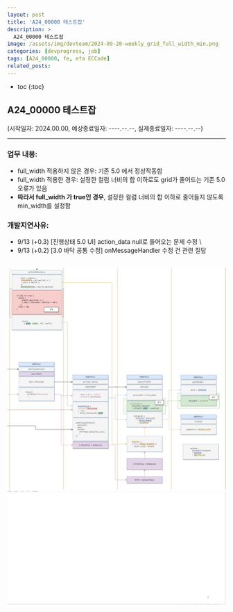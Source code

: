 ```yaml
---
layout: post
title: 'A24_00000 테스트잡'
description: >
  A24_00000 테스트잡
image: /assets/img/devteam/2024-09-20-weekly_grid_full_width_min.png
categories: [devprogress, job]
tags: [A24_00000, fe, efa ECCode]
related_posts:
---
```


* toc
{:toc}

## A24_00000 테스트잡
(시작일자: 2024.00.00, 예상종료일자: ----.--.--, 실제종료일자: ----.--.--)

---

### 업무 내용:

  - full_width 적용하지 않은 경우: 기존 5.0 에서 정상작동함
  - full_width 적용한 경우: 설정한 컬럼 너비의 합 이하로도 grid가 줄어드는 기존 5.0 오류가 있음
  - **따라서 full_width 가 true인 경우**, 설정한 컬럼 너비의 합 이하로 줄어들지 않도록 min_width를 설정함

### 개발지연사유:

  - 9/13 (+0.3) [진행상태 5.0 UI] action_data null로 들어오는 문제 수정 \
  - 9/13 (+0.2) [3.0 바닥 공통 수정] onMessageHandler 수정 건 관련 질답

\
![grid full_width 도식도](../../../assets/img/devteam/2024-09-20-weekly_grid_full_width_min.png)
![grid full_width 적용 결과](../../../assets/img/devteam/2024-09-20-weekly_grid_full_width_result.gif)
